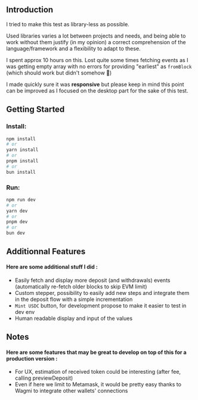 ## Introduction
I tried to make this test as library-less as possible. 

Used libraries varies a lot between projects and needs, and being able to work without them justify (in my opinion) a correct comprehension of the language/framework and a flexibility to adapt to these.

I spent approx 10 hours on this. Lost quite some times fetching events as I was getting empty array with no errors for providing "earliest" as `fromBlock` (which should work but didn't somehow 🤷️)

I made quickly sure it was **responsive** but please keep in mind this point can be improved as I focused on the desktop part for the sake of this test.

## Getting Started
### Install:
```bash
npm install
# or
yarn install
# or
pnpm install
# or
bun install
```
### Run:
```bash
npm run dev
# or
yarn dev
# or
pnpm dev
# or
bun dev
```

## Additionnal Features
#### Here are some additional stuff I did :
- Easily fetch and display more deposit (and withdrawals) events (automatically re-fetch older blocks to skip EVM limit)
- Custom stepper, possibility to easily add new steps and integrate them in the deposit flow with a simple incrementation
- `Mint USDC` button, for development propose to make it easier to test in dev env
- Human readable display and input of the values

## Notes
#### Here are some features that may be great to develop on top of this for a production version :
- For UX, estimation of received token could be interesting (after fee, calling previewDeposit)
- Even if here we limit to Metamask, it would be pretty easy thanks to Wagmi to integrate other wallets' connections